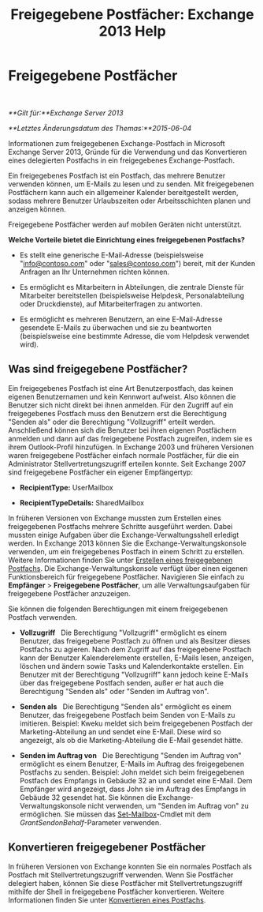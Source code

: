 ﻿---
title: 'Freigegebene Postfächer: Exchange 2013 Help'
TOCTitle: Freigegebene Postfächer
ms:assetid: 1d71c01b-e261-408e-a633-1d1c9d00032a
ms:mtpsurl: https://technet.microsoft.com/de-de/library/JJ150498(v=EXCHG.150)
ms:contentKeyID: 50475149
ms.date: 04/24/2018
mtps_version: v=EXCHG.150
ms.translationtype: HT
---

# Freigegebene Postfächer

 

_**Gilt für:**Exchange Server 2013_

_**Letztes Änderungsdatum des Themas:**2015-06-04_

Informationen zum freigegebenen Exchange-Postfach in Microsoft Exchange Server 2013, Gründe für die Verwendung und das Konvertieren eines delegierten Postfachs in ein freigegebenes Exchange-Postfach.

Ein freigegebenes Postfach ist ein Postfach, das mehrere Benutzer verwenden können, um E-Mails zu lesen und zu senden. Mit freigegebenen Postfächern kann auch ein allgemeiner Kalender bereitgestellt werden, sodass mehrere Benutzer Urlaubszeiten oder Arbeitsschichten planen und anzeigen können.

Freigegebene Postfächer werden auf mobilen Geräten nicht unterstützt.

**Welche Vorteile bietet die Einrichtung eines freigegebenen Postfachs?**

  - Es stellt eine generische E-Mail-Adresse (beispielsweise "info@contoso.com" oder "sales@contoso.com") bereit, mit der Kunden Anfragen an Ihr Unternehmen richten können.

  - Es ermöglicht es Mitarbeitern in Abteilungen, die zentrale Dienste für Mitarbeiter bereitstellen (beispielsweise Helpdesk, Personalabteilung oder Druckdienste), auf Mitarbeiterfragen zu antworten.

  - Es ermöglicht es mehreren Benutzern, an eine E-Mail-Adresse gesendete E-Mails zu überwachen und sie zu beantworten (beispielsweise eine bestimmte Adresse, die vom Helpdesk verwendet wird).

## Was sind freigegebene Postfächer?

Ein freigegebenes Postfach ist eine Art Benutzerpostfach, das keinen eigenen Benutzernamen und kein Kennwort aufweist. Also können die Benutzer sich nicht direkt bei ihnen anmelden. Für den Zugriff auf ein freigegebenes Postfach muss den Benutzern erst die Berechtigung "Senden als" oder die Berechtigung "Vollzugriff" erteilt werden. Anschließend können sich die Benutzer bei ihren eigenen Postfächern anmelden und dann auf das freigegebene Postfach zugreifen, indem sie es ihrem Outlook-Profil hinzufügen. In Exchange 2003 und früheren Versionen waren freigegebene Postfächer einfach normale Postfächer, für die ein Administrator Stellvertretungszugriff erteilen konnte. Seit Exchange 2007 sind freigegebene Postfächer ein eigener Empfängertyp:

  - **RecipientType:** UserMailbox

  - **RecipientTypeDetails:** SharedMailbox

In früheren Versionen von Exchange mussten zum Erstellen eines freigegebenen Postfachs mehrere Schritte ausgeführt werden. Dabei mussten einige Aufgaben über die Exchange-Verwaltungsshell erledigt werden. In Exchange 2013 können Sie die Exchange-Verwaltungskonsole verwenden, um ein freigegebenes Postfach in einem Schritt zu erstellen. Weitere Informationen finden Sie unter [Erstellen eines freigegebenen Postfachs](create-a-shared-mailbox-exchange-2013-help.md). Die Exchange-Verwaltungskonsole verfügt über einen eigenen Funktionsbereich für freigegebene Postfächer. Navigieren Sie einfach zu **Empfänger** \> **Freigegebene Postfächer**, um alle Verwaltungsaufgaben für freigegebene Postfächer anzuzeigen.

Sie können die folgenden Berechtigungen mit einem freigegebenen Postfach verwenden.

  - **Vollzugriff**   Die Berechtigung "Vollzugriff" ermöglicht es einem Benutzer, das freigegebene Postfach zu öffnen und als Besitzer dieses Postfachs zu agieren. Nach dem Zugriff auf das freigegebene Postfach kann der Benutzer Kalenderelemente erstellen, E-Mails lesen, anzeigen, löschen und ändern sowie Tasks und Kalenderkontakte erstellen. Ein Benutzer mit der Berechtigung "Vollzugriff" kann jedoch keine E-Mails über das freigegebene Postfach senden, außer er hat auch die Berechtigung "Senden als" oder "Senden im Auftrag von".

  - **Senden als**   Die Berechtigung "Senden als" ermöglicht es einem Benutzer, das freigegebene Postfach beim Senden von E-Mails zu imitieren. Beispiel: Kweku meldet sich beim freigegebenen Postfach der Marketing-Abteilung an und sendet eine E-Mail. Diese wird so angezeigt, als ob die Marketing-Abteilung die E-Mail gesendet hätte.

  - **Senden im Auftrag von**   Die Berechtigung "Senden im Auftrag von" ermöglicht es einem Benutzer, E-Mails im Auftrag des freigegebenen Postfachs zu senden. Beispiel: John meldet sich beim freigegebenen Postfach des Empfangs in Gebäude 32 an und sendet eine E-Mail. Dem Empfänger wird angezeigt, dass John sie im Auftrag des Empfangs in Gebäude 32 gesendet hat. Sie können die Exchange-Verwaltungskonsole nicht verwenden, um "Senden im Auftrag von" zu ermöglichen. Sie müssen das [Set-Mailbox](https://technet.microsoft.com/de-de/library/bb123981\(v=exchg.150\))-Cmdlet mit dem *GrantSendonBehalf*-Parameter verwenden.

## Konvertieren freigegebener Postfächer

In früheren Versionen von Exchange konnten Sie ein normales Postfach als Postfach mit Stellvertretungszugriff verwenden. Wenn Sie Postfächer delegiert haben, können Sie diese Postfächer mit Stellvertretungszugriff mithilfe der Shell in freigegebene Postfächer konvertieren. Weitere Informationen finden Sie unter [Konvertieren eines Postfachs](convert-a-mailbox-exchange-2013-help.md).

